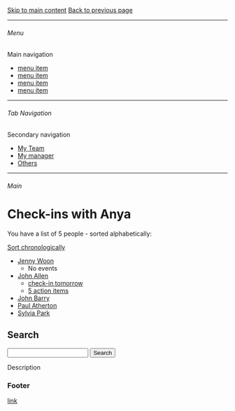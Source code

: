 [Skip to main content](#Main)
[Back to previous page](#)

---

###### Menu
Main navigation
- [menu item](#)
- [menu item](#)
- [menu item](#)
- [menu item](#)

---

###### Tab Navigation
Secondary navigation
- [My Team](#)
- [My manager](#)
- [Others](#)

---

<a name="Main"></a>
###### Main 

# Check-ins with Anya

You have a list of 5 people - sorted alphabetically:

[Sort chronologically](#)

- [Jenny Woon](#)
    - No events 
- [John Allen](#)
    - [check-in tomorrow](#)
    - [5 action items](#) 
- [John Barry](#)
- [Paul Atherton](#)
- [Sylvia Park](#)


## Search

<form role="search" href="https://www.google.com">
  <input type="search" aria-label="search text" size="20">
  <input type="submit" value="Search">
</form>

Description

### Footer

[link](#)

